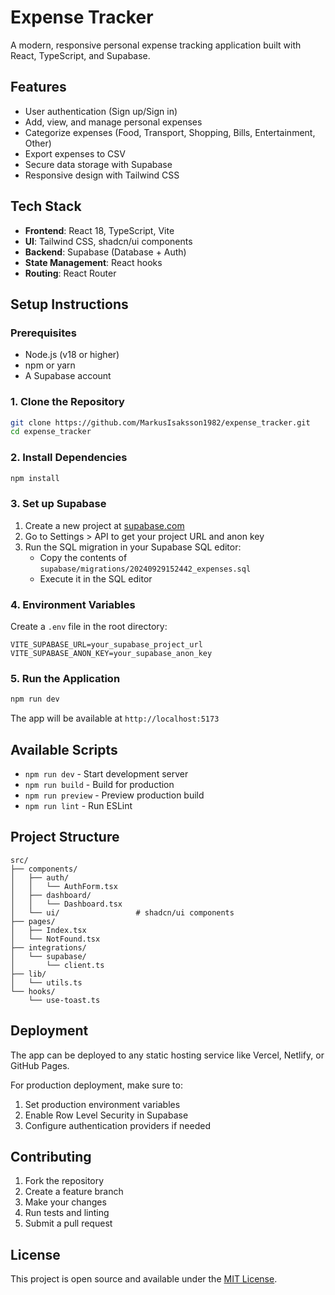 # Expense Tracker

A modern, responsive personal expense tracking application built with React, TypeScript, and Supabase.

## Features

- User authentication (Sign up/Sign in)
- Add, view, and manage personal expenses
- Categorize expenses (Food, Transport, Shopping, Bills, Entertainment, Other)
- Export expenses to CSV
- Secure data storage with Supabase
- Responsive design with Tailwind CSS

## Tech Stack

- **Frontend**: React 18, TypeScript, Vite
- **UI**: Tailwind CSS, shadcn/ui components
- **Backend**: Supabase (Database + Auth)
- **State Management**: React hooks
- **Routing**: React Router

## Setup Instructions

### Prerequisites

- Node.js (v18 or higher)
- npm or yarn
- A Supabase account

### 1. Clone the Repository

```bash
git clone https://github.com/MarkusIsaksson1982/expense_tracker.git
cd expense_tracker
```

### 2. Install Dependencies

```bash
npm install
```

### 3. Set up Supabase

1. Create a new project at [supabase.com](https://supabase.com)
2. Go to Settings > API to get your project URL and anon key
3. Run the SQL migration in your Supabase SQL editor:
   - Copy the contents of `supabase/migrations/20240929152442_expenses.sql`
   - Execute it in the SQL editor

### 4. Environment Variables

Create a `.env` file in the root directory:

```env
VITE_SUPABASE_URL=your_supabase_project_url
VITE_SUPABASE_ANON_KEY=your_supabase_anon_key
```

### 5. Run the Application

```bash
npm run dev
```

The app will be available at `http://localhost:5173`

## Available Scripts

- `npm run dev` - Start development server
- `npm run build` - Build for production
- `npm run preview` - Preview production build
- `npm run lint` - Run ESLint

## Project Structure

```
src/
├── components/
│   ├── auth/
│   │   └── AuthForm.tsx
│   ├── dashboard/
│   │   └── Dashboard.tsx
│   └── ui/                 # shadcn/ui components
├── pages/
│   ├── Index.tsx
│   └── NotFound.tsx
├── integrations/
│   └── supabase/
│       └── client.ts
├── lib/
│   └── utils.ts
└── hooks/
    └── use-toast.ts
```

## Deployment

The app can be deployed to any static hosting service like Vercel, Netlify, or GitHub Pages.

For production deployment, make sure to:
1. Set production environment variables
2. Enable Row Level Security in Supabase
3. Configure authentication providers if needed

## Contributing

1. Fork the repository
2. Create a feature branch
3. Make your changes
4. Run tests and linting
5. Submit a pull request

## License

This project is open source and available under the [MIT License](LICENSE).